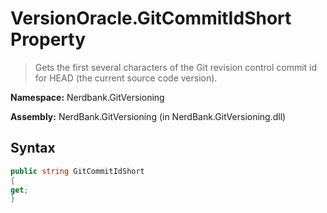 # VersionOracle.GitCommitIdShort Property
> Gets the first several characters of the Git revision control commit id for HEAD (the current source code version).

**Namespace:** Nerdbank.GitVersioning

**Assembly:** NerdBank.GitVersioning (in NerdBank.GitVersioning.dll)
## Syntax
~~~~csharp
public string GitCommitIdShort
{
get;
}
~~~~
